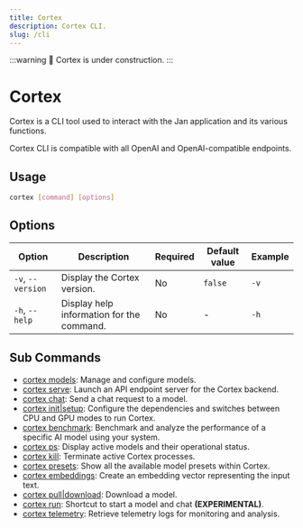 ```yaml
---
title: Cortex
description: Cortex CLI.
slug: /cli
---
```


:::warning
🚧 Cortex is under construction.
:::

# Cortex

Cortex is a CLI tool used to interact with the Jan application and its various functions.

<Callout type="info">
Cortex CLI is compatible with all OpenAI and OpenAI-compatible endpoints.
</Callout>

## Usage

```bash
cortex [command] [options]
```

## Options

| Option               | Description                                        | Required | Default value | Example         |
|----------------------|----------------------------------------------------|----------|---------------|-----------------|
| `-v`, `--version`      | Display the Cortex version.                        | No       | `false`       | `-v`     |
| `-h`, `--help`         | Display help information for the command.          | No       | -             | `-h`        |




## Sub Commands

- [cortex models](/docs/cli/models): Manage and configure models.
- [cortex serve](/docs/cli/serve): Launch an API endpoint server for the Cortex backend.
- [cortex chat](/docs/cli/chat): Send a chat request to a model.
- [cortex init|setup](/docs/cli/init): Configure the dependencies and switches between CPU and GPU modes to run Cortex.
- [cortex benchmark](/docs/cli/benchmark): Benchmark and analyze the performance of a specific AI model using your system.
- [cortex ps](/docs/cli/ps): Display active models and their operational status.
- [cortex kill](/docs/cli/kill): Terminate active Cortex processes.
- [cortex presets](/docs/cli/presets): Show all the available model presets within Cortex.
- [cortex embeddings](/docs/cli/embeddings): Create an embedding vector representing the input text.
- [cortex pull|download](/docs/cli/pull): Download a model.
- [cortex run](/docs/cli/run): Shortcut to start a model and chat **(EXPERIMENTAL)**.
- [cortex telemetry](/docs/cli/telemetry): Retrieve telemetry logs for monitoring and analysis.
